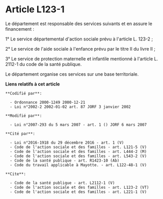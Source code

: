 # Article L123-1

Le département est responsable des services suivants et en assure le financement : 

1° Le service départemental d'action sociale prévu à l'article L. 123-2 ; 

2° Le service de l'aide sociale à l'enfance prévu par le titre II du livre II ; 

3° Le service de protection maternelle et infantile mentionné à l'article L. 2112-1 du code de la santé publique. 

Le département organise ces services sur une base territoriale.

**Liens relatifs à cet article**

	**Codifié par**:

	  - Ordonnance 2000-1249 2000-12-21
	  - Loi n°2002-2 2002-01-02 art. 87 JORF 3 janvier 2002

	**Modifié par**:

	  - Loi n°2007-293 du 5 mars 2007 - art. 1 () JORF 6 mars 2007

	**Cité par**:

	  - Loi n°2016-1918 du 29 décembre 2016 - art. 1 (V)
	  - Code de l'action sociale et des familles - art. L121-5 (V)
	  - Code de l'action sociale et des familles - art. L444-2 (M)
	  - Code de l'action sociale et des familles - art. L543-2 (V)
	  - Code de la santé publique - art. R1423-10 (Ab)
	  - Code du travail applicable à Mayotte. - art. L122-48-1 (V)

	**Cite**:

	  - Code de la santé publique - art. L2112-1 (V)
	  - Code de l'action sociale et des familles - art. L123-2 (VT)
	  - Code de l'action sociale et des familles - art. L221-1 (V)
